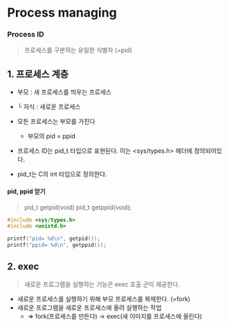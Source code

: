 ﻿# Process managing

### Process ID
> 프로세스를 구분하는 유일한 식별자 (=pid)

## 1. 프로세스 계층
- 부모 : 새 프로세스를 띄우는 프로세스
- └ 자식 : 새로운 프로세스

- 모든 프로세스는 부모를 가진다
	- 부모의 pid = ppid

- 프로세스 ID는 pid_t 타입으로 표현된다. 이는 <sys/types.h> 헤더에 정의되어있다.
- pid_t는 C의 int 타입으로 정의한다.

#### pid, ppid 얻기
> pid_t getpid(void)
> pid_t getppid(void);


```c
#include <sys/types.h>
#include <unistd.h>

printf("pid= %d\n", getpid());
printf("ppid= %d\n", getppid());
```

## 2. exec
> 새로운 프로그램을 실행하는 기능은 exec 호출 군이 제공한다.

- 새로운 프로세스를 실행하기 위해 부모 프로세스를 복제한다. (=fork)
- 새로운 프로그램을 새로운 프로세스에 올려 실행하는 작업
	- => fork(프로세스를 만든다) -> exec(새 이미지를 프로세스에 올린다)